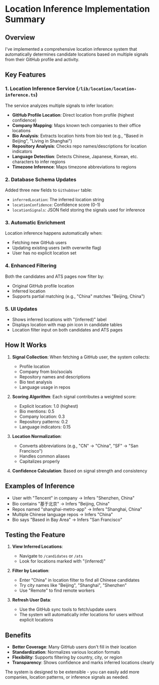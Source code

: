 # Location Inference Implementation Summary

## Overview

I've implemented a comprehensive location inference system that automatically determines candidate locations based on multiple signals from their GitHub profile and activity.

## Key Features

### 1. Location Inference Service (`/lib/location/location-inference.ts`)

The service analyzes multiple signals to infer location:

- **GitHub Profile Location**: Direct location from profile (highest confidence)
- **Company Mapping**: Maps known tech companies to their office locations
- **Bio Analysis**: Extracts location hints from bio text (e.g., "Based in Beijing", "Living in Shanghai")
- **Repository Analysis**: Checks repo names/descriptions for location indicators
- **Language Detection**: Detects Chinese, Japanese, Korean, etc. characters to infer regions
- **Timezone Inference**: Maps timezone abbreviations to regions

### 2. Database Schema Updates

Added three new fields to `GithubUser` table:
- `inferredLocation`: The inferred location string
- `locationConfidence`: Confidence score (0-1)
- `locationSignals`: JSON field storing the signals used for inference

### 3. Automatic Enrichment

Location inference happens automatically when:
- Fetching new GitHub users
- Updating existing users (with overwrite flag)
- User has no explicit location set

### 4. Enhanced Filtering

Both the candidates and ATS pages now filter by:
- Original GitHub profile location
- Inferred location
- Supports partial matching (e.g., "China" matches "Beijing, China")

### 5. UI Updates

- Shows inferred locations with "(inferred)" label
- Displays location with map pin icon in candidate tables
- Location filter input on both candidates and ATS pages

## How It Works

1. **Signal Collection**: When fetching a GitHub user, the system collects:
   - Profile location
   - Company from bio/socials
   - Repository names and descriptions
   - Bio text analysis
   - Language usage in repos

2. **Scoring Algorithm**: Each signal contributes a weighted score:
   - Explicit location: 1.0 (highest)
   - Bio mentions: 0.5
   - Company location: 0.3
   - Repository patterns: 0.2
   - Language indicators: 0.15

3. **Location Normalization**: 
   - Converts abbreviations (e.g., "CN" → "China", "SF" → "San Francisco")
   - Handles common aliases
   - Capitalizes properly

4. **Confidence Calculation**: Based on signal strength and consistency

## Examples of Inference

- User with "Tencent" in company → Infers "Shenzhen, China"
- Bio contains "基于北京" → Infers "Beijing, China"
- Repos named "shanghai-metro-app" → Infers "Shanghai, China"
- Multiple Chinese language repos → Infers "China"
- Bio says "Based in Bay Area" → Infers "San Francisco"

## Testing the Feature

1. **View Inferred Locations**:
   - Navigate to `/candidates` or `/ats`
   - Look for locations marked with "(inferred)"

2. **Filter by Location**:
   - Enter "China" in location filter to find all Chinese candidates
   - Try city names like "Beijing", "Shanghai", "Shenzhen"
   - Use "Remote" to find remote workers

3. **Refresh User Data**:
   - Use the GitHub sync tools to fetch/update users
   - The system will automatically infer locations for users without explicit locations

## Benefits

- **Better Coverage**: Many GitHub users don't fill in their location
- **Standardization**: Normalizes various location formats
- **Flexibility**: Supports filtering by country, city, or region
- **Transparency**: Shows confidence and marks inferred locations clearly

The system is designed to be extensible - you can easily add more companies, location patterns, or inference signals as needed.